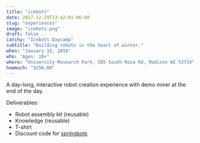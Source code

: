 ```yaml
---
title: "icebots"
date: 2017-12-29T13:42:01-06:00
slug: "experiences"
image: "icebots.png"
draft: false
catchy: "Icebots Daycamp"
subtitle: "Building robots in the heart of winter."
when: "January 15, 2018"
who: "Ages: 10+"
where: "University Research Park, 505 South Rosa Rd, Madison WI 53719"
howmuch: "$256.00"
---
```

A day-long, interactive robot creation experience with demo mixer at the end of the day.

Deliverables:

- Robot assembly kit (reusable)
- Knowledge (reusable)
- T-shirt
- Discount code for [springbots](/experiences/springbots)

